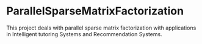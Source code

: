 # ParallelSparseMatrixFactorization
This project deals with parallel sparse matrix factorization with applications in Intelligent tutoring Systems and Recommendation Systems.
